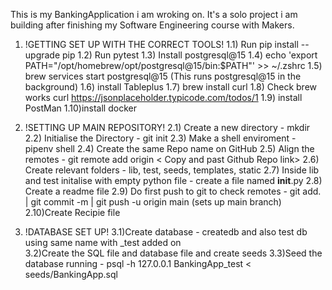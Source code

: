 This is my BankingApplication i am wroking on.
It's a solo project i am building after finishing my Software Engineering course with Makers.

1) !GETTING SET UP WITH THE CORRECT TOOLS! 
1.1) Run pip install --upgrade pip
1.2) Run pytest
1.3) Install postgresql@15
1.4) echo 'export PATH="/opt/homebrew/opt/postgresql@15/bin:$PATH"' >> ~/.zshrc
1.5) brew services start postgresql@15 (This runs postgresql@15 in the background)
1.6) install Tableplus
1.7) brew install curl
1.8) Check brew works curl https://jsonplaceholder.typicode.com/todos/1
1.9) install PostMan
1.10)install docker

2) !SETTING UP MAIN REPOSITORY!
2.1) Create a new directory - mkdir <Directoery name>
2.2) Initialise the Directory - git init 
2.3) Make a shell enviroment - pipenv shell 
2.4) Create the same Repo name on GitHub
2.5) Align the remotes - git remote  add origin < Copy and past Github Repo link>
2.6) Create relevant folders - lib, test, seeds, templates, static
2.7) Inside lib and test initalise with empty python file - create a file named __init__.py
2.8) Create a readme file 
2.9) Do first push to git to check remotes - git add. | git commit -m <message> | git push -u origin main (sets up main branch)
2.10)Create Recipie file 

3) !DATABASE SET UP!
3.1)Create database - createdb <database name> and also test db using same name with _test added on  
3.2)Create the SQL file and database file and create seeds
3.3)Seed the database running - psql -h 127.0.0.1 BankingApp_test < seeds/BankingApp.sql
